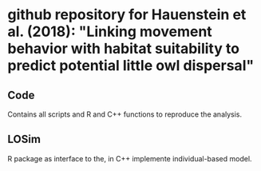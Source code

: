 # github repository for Hauenstein et al. (2018): "Linking movement behavior with habitat suitability to predict potential little owl dispersal" 

## Code
Contains all scripts and R and C++ functions to reproduce the analysis.

## LOSim
R package as interface to the, in C++ implemente individual-based model.

